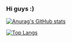 ### Hi guys :)

[![Anurag's GitHub stats](https://github-readme-stats.vercel.app/api?username=thaoktk)](https://github.com/anuraghazra/github-readme-stats)

[![Top Langs](https://github-readme-stats.vercel.app/api/top-langs/?username=thaoktk)](https://github.com/anuraghazra/github-readme-stats)


